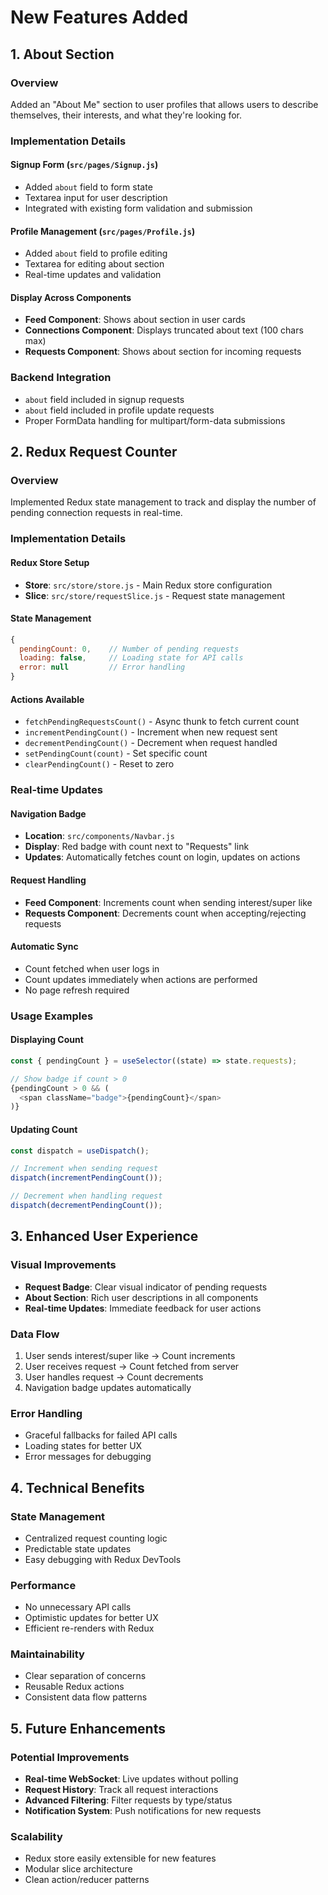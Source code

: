 # New Features Added

## 1. About Section

### Overview
Added an "About Me" section to user profiles that allows users to describe themselves, their interests, and what they're looking for.

### Implementation Details

#### Signup Form (`src/pages/Signup.js`)
- Added `about` field to form state
- Textarea input for user description
- Integrated with existing form validation and submission

#### Profile Management (`src/pages/Profile.js`)
- Added `about` field to profile editing
- Textarea for editing about section
- Real-time updates and validation

#### Display Across Components
- **Feed Component**: Shows about section in user cards
- **Connections Component**: Displays truncated about text (100 chars max)
- **Requests Component**: Shows about section for incoming requests

### Backend Integration
- `about` field included in signup requests
- `about` field included in profile update requests
- Proper FormData handling for multipart/form-data submissions

## 2. Redux Request Counter

### Overview
Implemented Redux state management to track and display the number of pending connection requests in real-time.

### Implementation Details

#### Redux Store Setup
- **Store**: `src/store/store.js` - Main Redux store configuration
- **Slice**: `src/store/requestSlice.js` - Request state management

#### State Management
```javascript
{
  pendingCount: 0,    // Number of pending requests
  loading: false,     // Loading state for API calls
  error: null         // Error handling
}
```

#### Actions Available
- `fetchPendingRequestsCount()` - Async thunk to fetch current count
- `incrementPendingCount()` - Increment when new request sent
- `decrementPendingCount()` - Decrement when request handled
- `setPendingCount(count)` - Set specific count
- `clearPendingCount()` - Reset to zero

### Real-time Updates

#### Navigation Badge
- **Location**: `src/components/Navbar.js`
- **Display**: Red badge with count next to "Requests" link
- **Updates**: Automatically fetches count on login, updates on actions

#### Request Handling
- **Feed Component**: Increments count when sending interest/super like
- **Requests Component**: Decrements count when accepting/rejecting requests

#### Automatic Sync
- Count fetched when user logs in
- Count updates immediately when actions are performed
- No page refresh required

### Usage Examples

#### Displaying Count
```javascript
const { pendingCount } = useSelector((state) => state.requests);

// Show badge if count > 0
{pendingCount > 0 && (
  <span className="badge">{pendingCount}</span>
)}
```

#### Updating Count
```javascript
const dispatch = useDispatch();

// Increment when sending request
dispatch(incrementPendingCount());

// Decrement when handling request
dispatch(decrementPendingCount());
```

## 3. Enhanced User Experience

### Visual Improvements
- **Request Badge**: Clear visual indicator of pending requests
- **About Section**: Rich user descriptions in all components
- **Real-time Updates**: Immediate feedback for user actions

### Data Flow
1. User sends interest/super like → Count increments
2. User receives request → Count fetched from server
3. User handles request → Count decrements
4. Navigation badge updates automatically

### Error Handling
- Graceful fallbacks for failed API calls
- Loading states for better UX
- Error messages for debugging

## 4. Technical Benefits

### State Management
- Centralized request counting logic
- Predictable state updates
- Easy debugging with Redux DevTools

### Performance
- No unnecessary API calls
- Optimistic updates for better UX
- Efficient re-renders with Redux

### Maintainability
- Clear separation of concerns
- Reusable Redux actions
- Consistent data flow patterns

## 5. Future Enhancements

### Potential Improvements
- **Real-time WebSocket**: Live updates without polling
- **Request History**: Track all request interactions
- **Advanced Filtering**: Filter requests by type/status
- **Notification System**: Push notifications for new requests

### Scalability
- Redux store easily extensible for new features
- Modular slice architecture
- Clean action/reducer patterns
